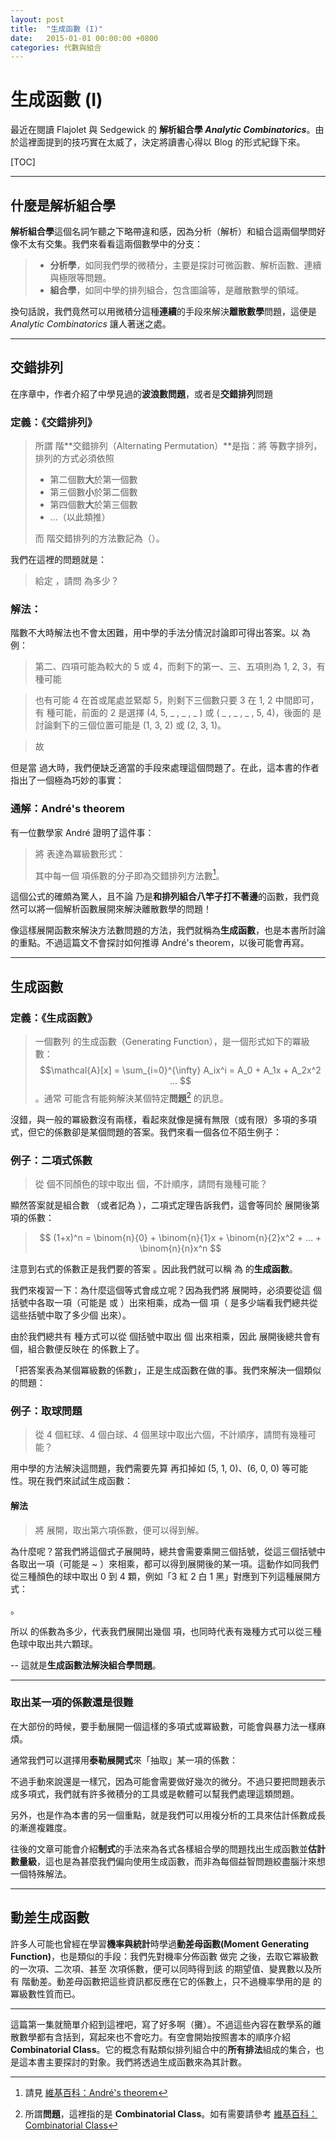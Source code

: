```yaml
---
layout: post
title:  "生成函數 (I)"
date:   2015-01-01 00:00:00 +0800
categories: 代數與組合
---
```


生成函數 (I)
====================

最近在閱讀 Flajolet 與 Sedgewick 的 **解析組合學 *Analytic Combinatorics***。由於這裡面提到的技巧實在太威了，決定將讀書心得以 Blog 的形式紀錄下來。

[TOC]

----

什麼是解析組合學
----------------------

 **解析組合學**這個名詞乍聽之下略帶違和感，因為分析（解析）和組合這兩個學問好像不太有交集。我們來看看這兩個數學中的分支：

> - **分析學**，如同我們學的微積分，主要是探討可微函數、解析函數、連續與極限等問題。 
> - **組合學**，如同中學的排列組合，包含圖論等，是離散數學的領域。

換句話說，我們竟然可以用微積分這種**連續**的手段來解決**離散數學**問題，這便是 *Analytic Combinatorics* 讓人著迷之處。

----

交錯排列
------------

在序章中，作者介紹了中學見過的**波浪數問題**，或者是**交錯排列**問題

### 定義：《交錯排列》

> 所謂 <script type="math/tex">n</script> 階**交錯排列（Alternating Permutation）**是指：將 <script type="math/tex">1, 2, ..., n</script> 等數字排列，排列的方式必須依照
> 
> - 第二個數**大**於第一個數
> -   第三個數**小**於第二個數
> -  第四個數**大**於第三個數
> - ...（以此類推）
>  
> 而 <script type="math/tex">n</script> 階交錯排列的方法數記為（<script type="math/tex">E_n</script>）。

我們在這裡的問題就是：

> 給定 <script type="math/tex">n</script> ，請問 <script type="math/tex">E_n</script> 為多少？


### 解法：<script type="math/tex">E_5</script>

階數不大時解法也不會太困難，用中學的手法分情況討論即可得出答案。以 <script type="math/tex">E_5</script> 為例：

> 第二、四項可能為較大的 5 或 4，而剩下的第一、三、五項則為 1, 2, 3，有 <script type="math/tex">2!\times 3! = 12</script> 種可能
>

> 也有可能 4 在首或尾處並緊鄰 5，則剩下三個數只要 3 在 1, 2 中間即可，有 <script type="math/tex">2 \times 2! = 4</script> 種可能，前面的 2 是選擇 (4, 5, _ , _ , _ ) 或 ( _ , _ , _ , 5, 4)，後面的 <script type="math/tex">2!</script> 是討論剩下的三個位置可能是 (1, 3, 2) 或 (2, 3, 1)。
>

> 故 <script type="math/tex">E_5 = 2!\times 3! + 2 \times 2! = 16</script>

但是當 <script type="math/tex">n</script> 過大時，我們便缺乏適當的手段來處理這個問題了。在此，這本書的作者指出了一個極為巧妙的事實：


### 通解：André's theorem

有一位數學家 André 證明了這件事：

>  將 <script type="math/tex">tan(z) + sec(z)</script> 表達為冪級數形式：
>  <script type="math/tex; mode=display">tan(z) + sec(z) = 1 + \frac{1}{1!}z + \frac1{2!}z^2 +  \frac{2}{3!}z^3 + \frac5{4!}x^4 + \frac{16}{5!}z^5 + ...</script>
>  其中每一個 <script type="math/tex">z^n</script> 項係數的分子即為交錯排列方法數[^altnum_wikip]。

[^altnum_wikip]:  請見 [維基百科：André's theorem][1]

這個公式的確頗為驚人，且不論 <script type="math/tex"> tan(z) + sec(z) </script> 乃是**和排列組合八竿子打不著邊**的函數，我們竟然可以將一個解析函數展開來解決離散數學的問題！

像這樣展開函數來解決方法數問題的方法，我們就稱為**生成函數**，也是本書所討論的重點。不過這篇文不會探討如何推導 André's theorem，以後可能會再寫。


----------


生成函數
------------

### 定義：《生成函數》
> 一個數列 <script type="math/tex">\mathcal{A} = \{A_0, A_1, A_2, ...\}</script> 的生成函數（Generating Function），是一個形式如下的冪級數：
> $$\mathcal{A}[x] = \sum_{i=0}^{\infty} A_ix^i  = A_0 + A_1x + A_2x^2 ... 
$$
>。通常 <script type="math/tex">\mathcal{A}</script> 可能含有能夠解決某個特定**問題**[^sized] 的訊息。

[^sized]: 所謂**問題**，這裡指的是 **Combinatorial Class**。如有需要請參考 [維基百科：Combinatorial Class][2]

沒錯，與一般的冪級數沒有兩樣，看起來就像是擁有無限（或有限）多項的多項式，但它的係數卻是某個問題的答案。我們來看一個各位不陌生例子：

### 例子：二項式係數

> 從 <script type="math/tex">n</script> 個不同顏色的球中取出 <script type="math/tex">r</script> 個，不計順序，請問有幾種可能？

顯然答案就是組合數 <script type="math/tex">C^{n}_{r}</script>（或者記為 <script type="math/tex">\mathbf{\binom{n}{r}}</script>），二項式定理告訴我們，這會等同於 <script type="math/tex">(1+x)^n</script> 展開後第 <script type="math/tex">r</script> 項的係數：

>$$ 
(1+x)^n = \binom{n}{0} + \binom{n}{1}x + \binom{n}{2}x^2 + ... + \binom{n}{n}x^n
$$

注意到右式的係數正是我們要的答案 <script type="math/tex">C^{n}_{r}</script> 。因此我們就可以稱 <script type="math/tex">(1+x)^n</script> 為 <script type="math/tex">C^{n}_{r}</script> 的**生成函數**。

我們來複習一下：為什麼這個等式會成立呢？因為我們將 <script type="math/tex">(1+x)^n</script> 展開時，必須要從<script type="math/tex; mode=display"> (1+x)(1+x)(1+x) ... (1+x) </script>這 <script type="math/tex">n</script> 個括號中各取一項（可能是 <script type="math/tex">1</script> 或 <script type="math/tex">x</script>）出來相乘，成為一個 <script type="math/tex">x^r</script> 項（<script type="math/tex">r</script> 是多少端看我們總共從這些括號中取了多少個 <script type="math/tex">x</script> 出來）。

由於我們總共有 <script type="math/tex">\binom{n}{r}</script> 種方式可以從 <script type="math/tex">n</script> 個括號中取出 <script type="math/tex">r</script> 個 <script type="math/tex">x</script> 出來相乘，因此 <script type="math/tex">x^r</script> 展開後總共會有 <script type="math/tex">\binom{n}{r}</script> 個，組合數便反映在 <script type="math/tex">x^r</script> 的係數上了。

「把答案表為某個冪級數的係數」，正是生成函數在做的事。我們來解決一個類似的問題：

### 例子：取球問題

> 從 4 個紅球、4 個白球、4 個黑球中取出六個，不計順序，請問有幾種可能？

用中學的方法解決這問題，我們需要先算 <script type="math/tex">H^3_6</script> 再扣掉如 (5, 1, 0)、(6, 0, 0) 等可能性。現在我們來試試生成函數：

#### 解法

> 將 <script type="math/tex">(1+x+x^2+x^3+x^4)^3</script> 展開，取出第六項係數，便可以得到解。

為什麼呢？當我們將這個式子展開時，總共會需要乘開三個括號，從這三個括號中各取出一項（可能是 <script type="math/tex">x^0</script> ~ <script type="math/tex">x^4</script>）來相乘，都可以得到展開後的某一項。這動作如同我們從三種顏色的球中取出 0 到 4 顆，例如「3 紅 2 白 1 黑」對應到下列這種展開方式：

<script type="math/tex; mode=display">(...+\mathbf{\underset{take\ 3\ red}{x^3}}+...)(...+\mathbf{\underset{take\ 2\ white}{x^2}}+...)(...+\mathbf{\underset{take\ 1\ black}{x^1}}+...) \Rightarrow x^6 </script>。

所以 <script type="math/tex">x^6</script> 的係數為多少，代表我們展開出幾個 <script type="math/tex">x^6</script> 項，也同時代表有幾種方式可以從三種色球中取出共六顆球。

-- 這就是**生成函數法解決組合學問題**。


----------


### 取出某一項的係數還是很難

在大部份的時候，要手動展開一個這樣的多項式或冪級數，可能會與暴力法一樣麻煩。

通常我們可以選擇用**泰勒展開式**來「抽取」某一項的係數：

> <script type="math/tex; mode=display">t(z) = t(0) + \frac{t'(0)}{1!}z + \frac{t''(0)}{2!}z^2 + \frac{t'''(0)}{3!}z^3 +  ...</script>
> <script type="math/tex; mode=display">\Rightarrow n^{th} \mathit{coefficient} =  \frac{t^{(n)}(0)}{n!}</script> 

不過手動來說還是一樣冗，因為可能會需要做好幾次的微分。不過只要把問題表示成多項式，我們就有許多微積分的工具或是軟體可以幫我們處理這類問題。

另外，也是作為本書的另一個重點，就是我們可以用複分析的工具來估計係數成長的漸進複雜度。

往後的文章可能會介紹**制式**的手法來為各式各樣組合學的問題找出生成函數並**估計數量級**，這也是為甚麼我們偏向使用生成函數，而非為每個益智問題絞盡腦汁來想一個特殊解法。

----------

動差生成函數
-----------------

許多人可能也曾經在學習**機率與統計**時學過**動差母函數(Moment Generating Function)**，也是類似的手段：我們先對機率分佈函數 <script type="math/tex">f(x)</script> 做完 <script type="math/tex; mode=display">\int_{-\infty}^{\infty}e^{tx}f(x)dx</script> 之後，去取它冪級數的一次項、二次項、甚至 <script type="math/tex">n</script> 次項係數，便可以同時得到該 <script type="math/tex">\mathit{pdf}</script> 的期望值、變異數以及所有 <script type="math/tex">n</script> 階動差。動差母函數把這些資訊都反應在它的係數上，只不過機率學用的是 <script type="math/tex">exp(x)</script> 的冪級數性質而已。

----------

這篇第一集就簡單介紹到這裡吧，寫了好多啊（攤）。不過這些內容在數學系的離散數學都有含括到，寫起來也不會吃力。有空會開始按照書本的順序介紹 **Combinatorial Class**。它的概念有點類似排列組合中的**所有排法**組成的集合，也是這本書主要探討的對象。我們將透過生成函數來為其計數。


[1]: http://en.wikipedia.org/wiki/Alternating_permutation
[2]: http://en.wikipedia.org/wiki/Combinatorial_class。
